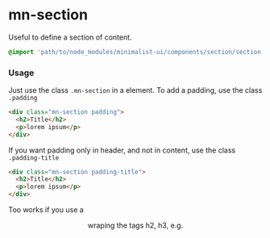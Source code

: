 # mn-section

Useful to define a section of content.

```sass
@import 'path/to/node_modules/minimalist-ui/components/section/section.scss';
```

### Usage

Just use the class `.mn-section` in a element. To add a padding, use the class `.padding`

```html
<div class="mn-section padding">
  <h2>Title</h2>
  <p>lorem ipsum</p>
</div>
```

If you want padding only in header, and not in content, use the class `.padding-title`

```html
<div class="mn-section padding-title">
  <h2>Title</h2>
  <p>lorem ipsum</p>
</div>
```

Too works if you use a <header> wraping the tags h2, h3, e.g.
